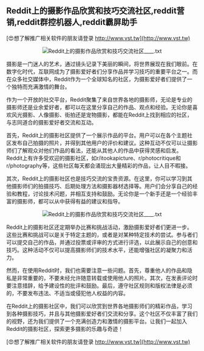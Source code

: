 ## **Reddit上的摄影作品欣赏和技巧交流社区,reddit营销,reddit群控机器人,reddit霸屏助手**

[😍想了解推广相关软件的朋友请登录 http://www.vst.tw](http://www.vst.tw)

 <center><img src="https://vst.tw/MP4/tuiguang/png/4.png" alt="Reddit上的摄影作品欣赏和技巧交流社区____.txt"></center>

摄影是一门迷人的艺术，通过镜头记录下美丽的瞬间，将世界展现在我们眼前。在数字化时代，互联网成为了摄影爱好者们分享作品并学习技巧的重要平台之一。而在众多社交媒体中，Reddit作为一个全球知名的社区，为摄影爱好者们提供了一个独特而充满激情的舞台。

作为一个开放的社交平台，Reddit聚集了来自世界各地的摄影师，无论是专业的摄影师还是业余爱好者，都可以在这里分享自己的作品、观点和经验。无论你是喜欢风光摄影、人像摄影、街拍还是宠物摄影，都能在Reddit上找到相应的社区，与志同道合的摄影爱好者交流和互动。

首先，Reddit上的摄影社区提供了一个展示作品的平台。用户可以在各个主题社区发布自己拍摄的照片，并得到其他用户的评价和建议。这种互动不仅可以让摄影师们了解观众对他们作品的看法，还能从其他人的作品中获得灵感和启发。Reddit上有许多受欢迎的摄影社区，如r/itookapicture、r/photocritique和r/photography等，这些社区每天都会涌现出大量精彩的作品，让人目不暇接。

其次，Reddit上的摄影社区也是技巧交流的宝贵资源。在这里，你可以学习到其他摄影师们的拍摄技巧、后期处理方法和摄影器材选择等。用户们会分享自己的经验和教程，讨论技术问题，并相互支持和鼓励。无论你是一个新手还是一个经验丰富的摄影师，都可以从中获得有益的建议和指导。

 <center><img src="https://vst.tw/MP4/tuiguang/png/0.png" alt="Reddit上的摄影作品欣赏和技巧交流社区____.txt"></center>

Reddit上的摄影社区还定期举办比赛和挑战活动，激励摄影爱好者们更进一步。这些比赛和挑战可以是关于特定主题的，或者是对某种特定技术的尝试。参与者们可以提交自己的作品，并通过投票或评审的方式进行评选，以此展示自己的创意和技巧。这种活动不仅可以提高摄影师们的技术水平，还能增强社区的凝聚力和活力。

然而，在使用Reddit时，我们也需要注意一些问题。首先，尊重他人的作品和隐私是非常重要的，不要未经允许随意转载或使用他人的照片。其次，在发表评论时要注意措辞，给予建设性的批评和鼓励。最后，遵守社区规则和版权法律是必须的，不要发布违法、不适当或侵犯他人权益的内容。

在Reddit上的摄影社区中，我们可以欣赏到世界各地摄影师们的精彩作品，学习到各种摄影技巧，并且与其他摄影爱好者们交流和分享。这个社区不仅丰富了我们的视野，还为我们提供了一个充满创造力和激情的摄影平台。让我们一起加入Reddit的摄影社区，探索更多摄影的乐趣与奇迹！

[😍想了解推广相关软件的朋友请登录 http://www.vst.tw](http://www.vst.tw)



